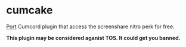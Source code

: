 # cumcake
[Port](https://github.com/discord-modifications/screenshare-crack) Cumcord plugin that access the screenshare nitro perk for free.


 **This plugin may be considered aganist TOS. It could get you banned.**
